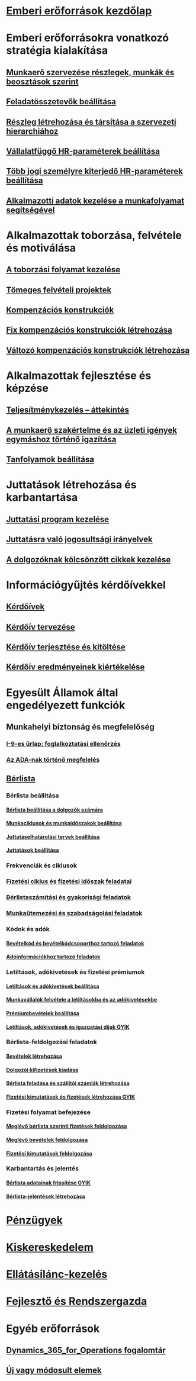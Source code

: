 # [Emberi erőforrások kezdőlap](index.md)
# Emberi erőforrásokra vonatkozó stratégia kialakítása
## [Munkaerő szervezése részlegek, munkák és beosztások szerint](departments-jobs-positions.md)
## [Feladatösszetevők beállítása](create-job.md)
## [Részleg létrehozása és társítása a szervezeti hierarchiához](create-department-add-department-hierarchy.md)
## [Vállalatfüggő HR-paraméterek beállítása](set-up-company-specific-hr-parameters.md)
## [Több jogi személyre kiterjedő HR-paraméterek beállítása](set-up-hr-parameters-across-legal-entities.md)
## [Alkalmazotti adatok kezelése a munkafolyamat segítségével](workflow-manage-employee-information.md)
# Alkalmazottak toborzása, felvétele és motiválása
## [A toborzási folyamat kezelése](manage-recruiting-process.md)
## [Tömeges felvételi projektek](mass-hire-projects.md)
## [Kompenzációs konstrukciók](compensation-plans.md)
## [Fix kompenzációs konstrukciók létrehozása](create-fixed-compensation-plans.md)
## [Változó kompenzációs konstrukciók létrehozása](create-variable-compensation-plans.md)
# Alkalmazottak fejlesztése és képzése
## [Teljesítménykezelés – áttekintés](performance-management-overview.md)
## [A munkaerő szakértelme és az üzleti igények egymáshoz történő igazítása](skills.md)
## [Tanfolyamok beállítása](courses.md)
# Juttatások létrehozása és karbantartása
## [Juttatási program kezelése](manage-benefit-program.md)
## [Juttatásra való jogosultsági irányelvek](benefit-eligibility-policies.md)
## [A dolgozóknak kölcsönzött cikkek kezelése](loan-items.md)
# Információgyűjtés kérdőívekkel
## [Kérdőívek](questionnaires.md)
## [Kérdőív tervezése](design-questionnaires.md)
## [Kérdőív terjesztése és kitöltése](distribute-questionnaires.md)
## [Kérdőív eredményeinek kiértékelése](evaluate-questionnaire-results.md)
# Egyesült Államok által engedélyezett funkciók
## Munkahelyi biztonság és megfelelőség
### [I-9-es űrlap: foglalkoztatási ellenőrzés](localizations/noam-usa-form-i-9-verification.md)
### [Az ADA-nak történő megfelelés](localizations/noam-usa-comply-ada.md)
## [Bérlista](localizations/noam-usa-payroll.md)
### Bérlista beállítása
#### [Bérlista beállítása a dolgozók számára](localizations/noam-usa-worker-position-payroll-tasks.md)
#### [Munkaciklusok és munkaidőszakok beállítása](localizations/noam-usa-work-cycle-work-period-tasks.md)
#### [Juttatáselhatárolási tervek beállítása ](localizations/noam-usa-benefit-accrual-plan-tasks.md)
#### [Juttatások beállítása](localizations/noam-usa-benefit-set-up-tasks.md)
### Frekvenciák és ciklusok
### [Fizetési ciklus és fizetési időszak feladatai](localizations/noam-usa-pay-cycle-pay-period-tasks-sample.md)
### [Bérlistaszámítási és gyakorisági feladatok](localizations/noam-usa-payroll-calculation-frequencies-tasks.md)
### [Munkaütemezési és szabadságolási feladatok](localizations/noam-usa-work-schedule-leave-tasks.md)
### Kódok és adók
#### [Bevételkód és bevételkódcsoporthoz tartozó feladatok](localizations/noam-usa-earning-code-group-tasks.md)
#### [Adóinformációkhoz tartozó feladatok](localizations/noam-usa-tax-information-tasks.md)
### Letiltások, adókivetések és fizetési prémiumok
#### [Letiltások és adókivetések beállítása](localizations/noam-usa-garnishment-tax-levy-set-up-tasks.md)
#### [Munkavállalók felvétele a letiltásokba és az adókivetésekbe](localizations/noam-usa-garnishment-tax-levy-enrollment-tasks.md)
#### [Prémiumbevételek beállítása ](localizations/noam-usa-premium-earning-setup-tasks.md)
#### [Letiltások, adókivetések és igazgatási díjak GYIK](localizations/noam-usa-garnishment-tax-levy-administrative-fees.md)
### Bérlista-feldolgozási feladatok
#### [Bevételek létrehozása](localizations/noam-usa-earnings-generation-process.md)
#### [Dolgozói kifizetések kiadása](localizations/noam-usa-issue-worker-payments.md)
#### [Bérlista feladása és szállítói számlák létrehozása](localizations/noam-usa-post-payroll-generate-vendor-invoices.md)
#### [Fizetési kimutatások és fizetések létrehozása GYIK](localizations/noam-usa-pay-statements-payment-generation-process.md)
### Fizetési folyamat befejezése
#### [Meglévő bérlista szerinti fizetések feldolgozása](localizations/noam-usa-existing-payroll-payments.md)
#### [Meglévő bevételek feldolgozása](localizations/noam-usa-existing-earnings.md)
#### [Fizetési kimutatások feldolgozása](localizations/noam-usa-pay-statements.md)
### Karbantartás és jelentés
#### [Bérlista adatainak frissítése GYIK](localizations/noam-usa-payroll-data-updates.md)
#### [Bérlista-jelentések létrehozása](localizations/noam-usa-generate-payroll-reports.md)

# [Pénzügyek](/dynamics365/operations/financials/index)

# [Kiskereskedelem](/dynamics365/operations/retail/index)

# [Ellátásilánc-kezelés](/dynamics365/operations/supply-chain/index)

# [Fejlesztő és Rendszergazda](/dynamics365/operations/dev-itpro/index)

# Egyéb erőforrások
## [Dynamics_365_for_Operations fogalomtár](/dynamics365/operations/get-started/glossary?toc=/dynamics365/operations/human-resources/toc.json)
## [Új vagy módosult elemek](/dynamics365/operations/dev-itpro/get-started/whats-new-changed?toc=/dynamics365/operations/human-resources/toc.json)

